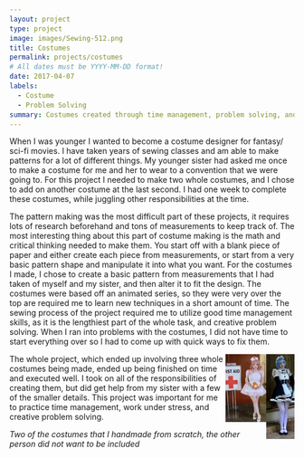 ```yaml
---
layout: project
type: project
image: images/Sewing-512.png
title: Costumes
permalink: projects/costumes
# All dates must be YYYY-MM-DD format!
date: 2017-04-07
labels:
  - Costume
  - Problem Solving
summary: Costumes created through time management, problem solving, and quick thinking.
---
```


  When I was younger I wanted to become a costume designer for fantasy/ sci-fi movies. I have taken years of sewing classes and am able to make patterns for a lot of different things. My younger sister had asked me once to make a costume for me and her to wear to a convention that we were going to. For this project I needed to make two whole costumes, and I chose to add on another costume at the last second. I had one week to complete these costumes, while juggling other responsibilities at the time.


  The pattern making was the most difficult part of these projects, it requires lots of research beforehand and tons of measurements to keep track of. The most interesting thing about this part of costume making is the math and critical thinking needed to make them. You start off with a blank piece of paper and either create each piece from measurements, or start from a very basic pattern shape and manipulate it into what you want. For the costumes I made, I chose to create a basic pattern from measurements that I had taken of myself and my sister, and then alter it to fit the design. The costumes were based off an animated series, so they were very over the top are required me to learn new techniques in a short amount of time. The sewing process of the project required me to utilize good time management skills, as it is the lengthiest part of the whole task, and creative problem solving. When I ran into problems with the costumes, I did not have time to start everything over so I had to come up with quick ways to fix them.
  
<img class="ui medium right floated rounded image" align="right" src="../images/cost1.png" height="150" width="50"> <img class="ui medium right floated rounded image" align="right" src="../images/cost2.png" height="120" width="72">

  The whole project, which ended up involving three whole costumes being made, ended up being finished on time and executed well. I took on all of the responsibilities of creating them, but did get help from my sister with a few of the smaller details. This project was important for me to practice time management, work under stress, and creative problem solving. 
  
*Two of the costumes that I handmade from scratch, the other person did not want to be included*
